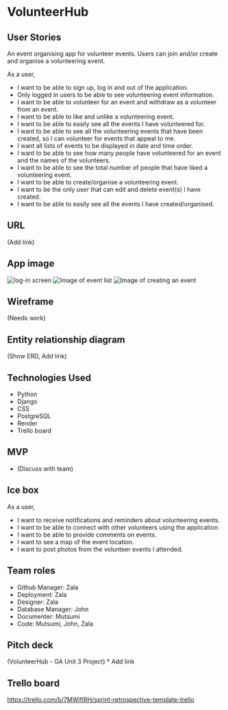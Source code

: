 # VolunteerHub

## User Stories

An event organising app for volunteer events. Users can join and/or create and organise a volunteering event.

As a user,

- I want to be able to sign up, log in and out of the application.
- Only logged in users to be able to see volunteering event information.
- I want to be able to volunteer for an event and withdraw as a volunteer from an event.
- I want to be able to like and unlike a volunteering event.
- I want to be able to easily see all the events I have volunteered for.
- I want to be able to see all the volunteering events that have been created, so I can volunteer for events that appeal to me.
- I want all lists of events to be displayed in date and time order.
- I want to be able to see how many people have volunteered for an event and the names of the volunteers.
- I want to be able to see the total number of people that have liked a volunteering event.
- I want to be able to create/organise a volunteering event.
- I want to be the only user that can edit and delete event(s) I have created.
- I want to be able to easily see all the events I have created/organised.

## URL

(Add link)

## App image

![log-in screen]()
![Image of event list]()
![Image of creating an event]()

## Wireframe

(Needs work)

## Entity relationship diagram

(Show ERD, Add link)

## Technologies Used

- Python
- Django
- CSS
- PostgreSQL
- Render
- Trello board

## MVP

- (Discuss with team)

## Ice box

As a user,

- I want to receive notifications and reminders about volunteering events.
- I want to be able to connect with other volunteers using the application.
- I want to be able to provide comments on events.
- I want to see a map of the event location.
- I want to post photos from the volunteer events I attended.

## Team roles

- Github Manager: Zala
- Deployment: Zala
- Designer: Zala
- Database Manager: John
- Documenter: Mutsumi
- Code: Mutsumi, John, Zala

## Pitch deck

(VolunteerHub - GA Unit 3 Project) \* Add link

## Trello board

https://trello.com/b/7MWjfIRH/sprint-retrospective-template-trello
